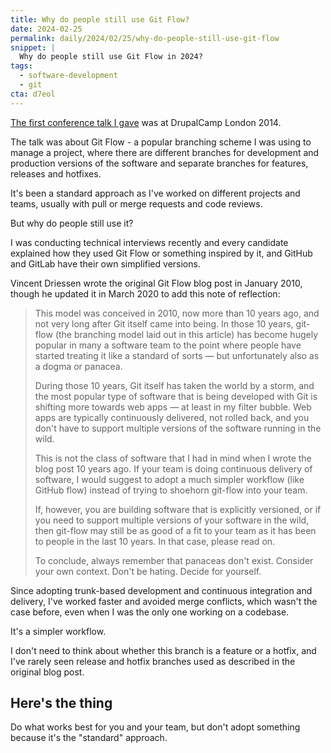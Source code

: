 ```yaml
---
title: Why do people still use Git Flow?
date: 2024-02-25
permalink: daily/2024/02/25/why-do-people-still-use-git-flow
snippet: |
  Why do people still use Git Flow in 2024?
tags:
  - software-development
  - git
cta: d7eol
---
```


[The first conference talk I gave][talk] was at DrupalCamp London 2014.

The talk was about Git Flow - a popular branching scheme I was using to manage a project, where there are different branches for development and production versions of the software and separate branches for features, releases and hotfixes.

It's been a standard approach as I've worked on different projects and teams, usually with pull or merge requests and code reviews.

But why do people still use it?

I was conducting technical interviews recently and every candidate explained how they used Git Flow or something inspired by it, and GitHub and GitLab have their own simplified versions.

Vincent Driessen wrote the original Git Flow blog post in January 2010, though he updated it in March 2020 to add this note of reflection:

> This model was conceived in 2010, now more than 10 years ago, and not very long after Git itself came into being. In those 10 years, git-flow (the branching model laid out in this article) has become hugely popular in many a software team to the point where people have started treating it like a standard of sorts — but unfortunately also as a dogma or panacea.
>
> During those 10 years, Git itself has taken the world by a storm, and the most popular type of software that is being developed with Git is shifting more towards web apps — at least in my filter bubble. Web apps are typically continuously delivered, not rolled back, and you don't have to support multiple versions of the software running in the wild.
> 
> This is not the class of software that I had in mind when I wrote the blog post 10 years ago. If your team is doing continuous delivery of software, I would suggest to adopt a much simpler workflow (like GitHub flow) instead of trying to shoehorn git-flow into your team.
> 
> If, however, you are building software that is explicitly versioned, or if you need to support multiple versions of your software in the wild, then git-flow may still be as good of a fit to your team as it has been to people in the last 10 years. In that case, please read on.
> 
> To conclude, always remember that panaceas don't exist. Consider your own context. Don't be hating. Decide for yourself.

Since adopting trunk-based development and continuous integration and delivery, I've worked faster and avoided merge conflicts, which wasn't the case before, even when I was the only one working on a codebase.

It's a simpler workflow.

I don't need to think about whether this branch is a feature or a hotfix, and I've rarely seen release and hotfix branches used as described in the original blog post.

## Here's the thing

Do what works best for you and your team, but don't adopt something because it's the "standard" approach.

[talk]: {{site.url}}/presentations/git-flow
